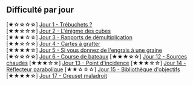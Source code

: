 Difficulté par jour 
-------------------
[★☆☆☆☆] [Jour 1 - Trébuchets ?](https://adventofcode.com/2023/day/1 "Jour 1")  
[★★☆☆☆] [Jour 2 - L'énigme des cubes](https://adventofcode.com/2023/day/2 "Jour 2")  
[★★★☆☆] [Jour 3 - Rapports de démultiplication](https://adventofcode.com/2023/day/3 "Jour 3")  
[★★☆☆☆] [Jour 4 - Cartes à gratter](https://adventofcode.com/2023/day/4 "Jour 4")  
[★★★★☆] [Jour 5 - Si vous donnez de l'engrais à une graine](https://adventofcode.com/2023/day/5 "Jour 5")  
[★☆☆☆☆] [Jour 6 - Course de bateaux](https://adventofcode.com/2023/day/6 "Jour 6")
[★★★☆☆] [Jour 12 - Sources chaudes](https://adventofcode.com/2023/day/12 "Jour 12")
[★★★☆☆] [Jour 13 - Point d'incidence](https://adventofcode.com/2023/day/13 "Jour 13")
[★★★☆☆] [Jour 14 - Réflecteur parabolique](https://adventofcode.com/2023/day/14 "Jour 14")
[★★☆☆☆] [Jour 15 - Bibliothèque d'objectifs](https://adventofcode.com/2023/day/15 "Jour 15")
[★★★★☆] [Jour 17 - Creuset maladroit](https://adventofcode.com/2023/day/17 "Jour 17")
